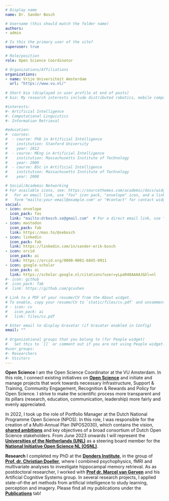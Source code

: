```yaml
---
# Display name
name: Dr. Sander Bosch

# Username (this should match the folder name)
authors:
- admin

# Is this the primary user of the site?
superuser: true

# Role/position
role: Open Science Coordinator

# Organizations/Affiliations
organizations:
- name: Vrije Universiteit Amsterdam
  url: "https://www.vu.nl/"
  
# Short bio (displayed in user profile at end of posts)
# bio: My research interests include distributed robotics, mobile computing and programmable matter.

#interests:
#- Artificial Intelligence
#- Computational Linguistics
#- Information Retrieval

#education:
#  courses:
#  - course: PhD in Artificial Intelligence
#    institution: Stanford University
#    year: 2012
#  - course: MEng in Artificial Intelligence
#    institution: Massachusetts Institute of Technology
#    year: 2009
#  - course: BSc in Artificial Intelligence
#    institution: Massachusetts Institute of Technology
#    year: 2008

# Social/Academic Networking
# For available icons, see: https://sourcethemes.com/academic/docs/widgets/#icons
#   For an email link, use "fas" icon pack, "envelope" icon, and a link in the
#   form "mailto:your-email@example.com" or "#contact" for contact widget.
social:
- icon: envelope
  icon_pack: fas
  link: "mailto:drbosch.se@gmail.com"  # For a direct email link, use "mailto:test@example.org".
- icon: mastodon
  icon_pack: fab
  link: https://mas.to/@sebosch
- icon: linkedin
  icon_pack: fab
  link: https://linkedin.com/in/sander-erik-bosch
- icon: orcid
  icon_pack: ai
  link: https://orcid.org/0000-0001-6845-0911
- icon: google-scholar
  icon_pack: ai
  link: https://scholar.google.nl/citations?user=yLpaR48AAAAJ&hl=nl
#- icon: github
#  icon_pack: fab
#  link: https://github.com/gcushen

# Link to a PDF of your resume/CV from the About widget.
# To enable, copy your resume/CV to `static/files/cv.pdf` and uncomment the lines below.  
# - icon: cv
#   icon_pack: ai
#   link: files/cv.pdf

# Enter email to display Gravatar (if Gravatar enabled in Config)
email: ""
  
# Organizational groups that you belong to (for People widget)
#   Set this to `[]` or comment out if you are not using People widget.  
#user_groups:
#- Researchers
#- Visitors
---
```


__Open Science__
I am the Open Science Coordinator at the VU Amsterdam.
In this role, I connect existing initiatives on [__Open Science__](https://vu.nl/openscience "Website VU Open Science") and initiate and manage projects that work towards necessary Infrastructure, Support & Training, Community Engagement, Recognition & Rewards and Policy for Open Science. I strive to make the scientific process more transparent and its pillars (research, education, communication, leadership) more fairly and evenly appreciated.

In 2022, I took up the role of Portfolio Manager at the Dutch National Programme Open Science (NPOS). In this role, I was responsible for the creation of a Multi-Annual Plan (NPOS2030), which contains the vision, [__shared ambitions__](https://www.openscience.nl/wp-content/uploads/2022/04/NPOS_AmbitionDocument.pdf "NPOS Ambition Document") and key objectives of a broad consortium of Dutch Open Science stakeholders.
From June 2023 onwards I will represent the [__Universities of the Netherlands (UNL)__](https://www.universiteitenvannederland.nl/en_GB "UNL") as a steering board member for the [__National Initiative Open Science NL (OSNL)__](https://www.nwo.nl/en/news/steering-board-open-science-nl-appointed "OSNL").  

__Research__
I completed my PhD at the [__Donders Institute__](https://www.ru.nl/donders/ "Website Donders Institute for Brain, Cognition & Behaviour"), in the group of [__Prof. dr. Christian Doeller__](https://doellerlab.com/ "Website Doellerlab"), where I combined psychophysics, fMRI and multivariate analyses to investigate hippocampal memory retrieval.
As as postdoctoral researcher, I worked with [__Prof dr. Marcel van Gerven__](https://artcogsys.com/ "Website ArtCogSys") and his Artificial Cognitive Systems group. In several research projects, I applied state-of-the art methods from artificial intelligence to study learning, perception and imagery.
Please find all my publications under the [__Publications__](https://sanderbosch.com/publications/ "Sander's publications page") tab!
